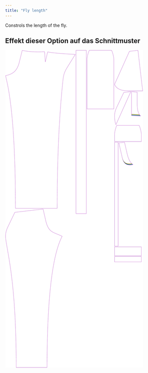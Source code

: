 ```yaml
---
title: "Fly length"
---
```


Constrols the length of the fly.

## Effekt dieser Option auf das Schnittmuster

![This image shows the effect of this option by superimposing several variants that have a different value for this option](charlie_flylength_sample.svg "Effect of this option on the pattern")
